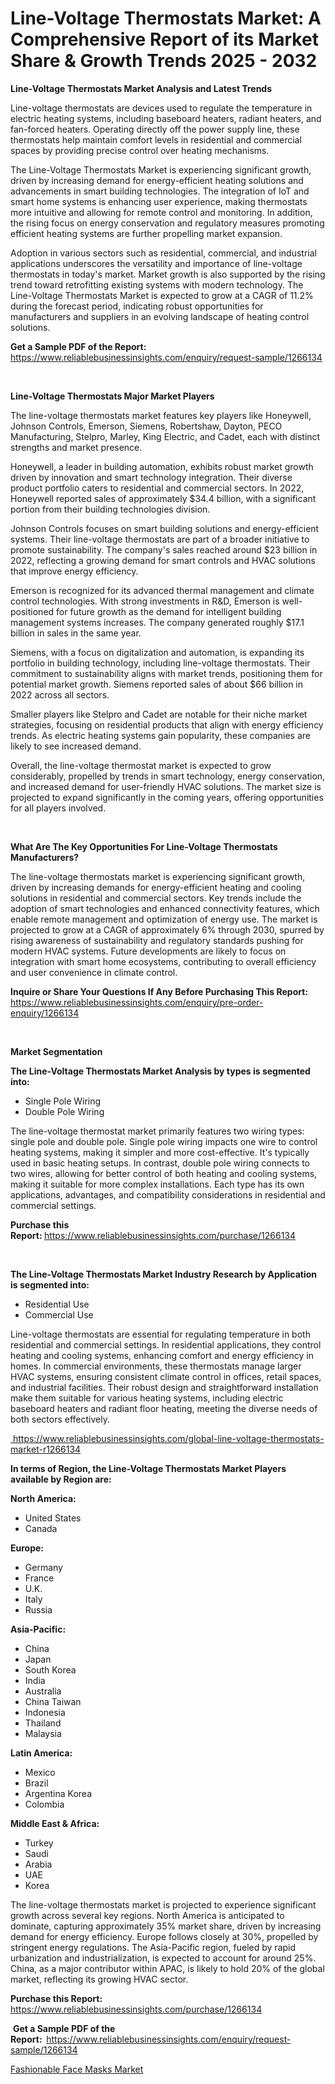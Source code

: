 <p><h1>Line-Voltage Thermostats Market: A Comprehensive Report of its Market Share & Growth Trends 2025 - 2032</h1></p><p><strong>Line-Voltage Thermostats Market Analysis and Latest Trends</strong></p>
<p><p>Line-voltage thermostats are devices used to regulate the temperature in electric heating systems, including baseboard heaters, radiant heaters, and fan-forced heaters. Operating directly off the power supply line, these thermostats help maintain comfort levels in residential and commercial spaces by providing precise control over heating mechanisms.</p><p>The Line-Voltage Thermostats Market is experiencing significant growth, driven by increasing demand for energy-efficient heating solutions and advancements in smart building technologies. The integration of IoT and smart home systems is enhancing user experience, making thermostats more intuitive and allowing for remote control and monitoring. In addition, the rising focus on energy conservation and regulatory measures promoting efficient heating systems are further propelling market expansion.</p><p>Adoption in various sectors such as residential, commercial, and industrial applications underscores the versatility and importance of line-voltage thermostats in today's market. Market growth is also supported by the rising trend toward retrofitting existing systems with modern technology. The Line-Voltage Thermostats Market is expected to grow at a CAGR of 11.2% during the forecast period, indicating robust opportunities for manufacturers and suppliers in an evolving landscape of heating control solutions.</p></p>
<p><strong>Get a Sample PDF of the Report:&nbsp;</strong> <a href="https://www.reliablebusinessinsights.com/enquiry/request-sample/1266134?utm_campaign=3288&utm_medium=2&utm_source=Github&utm_content=ia&utm_term=29032025&utm_id=line-voltage-thermostats">https://www.reliablebusinessinsights.com/enquiry/request-sample/1266134</a></p>
<p>&nbsp;</p>
<p><strong>Line-Voltage Thermostats Major Market Players</strong></p>
<p><p>The line-voltage thermostats market features key players like Honeywell, Johnson Controls, Emerson, Siemens, Robertshaw, Dayton, PECO Manufacturing, Stelpro, Marley, King Electric, and Cadet, each with distinct strengths and market presence.</p><p>Honeywell, a leader in building automation, exhibits robust market growth driven by innovation and smart technology integration. Their diverse product portfolio caters to residential and commercial sectors. In 2022, Honeywell reported sales of approximately $34.4 billion, with a significant portion from their building technologies division.</p><p>Johnson Controls focuses on smart building solutions and energy-efficient systems. Their line-voltage thermostats are part of a broader initiative to promote sustainability. The company's sales reached around $23 billion in 2022, reflecting a growing demand for smart controls and HVAC solutions that improve energy efficiency.</p><p>Emerson is recognized for its advanced thermal management and climate control technologies. With strong investments in R&D, Emerson is well-positioned for future growth as the demand for intelligent building management systems increases. The company generated roughly $17.1 billion in sales in the same year.</p><p>Siemens, with a focus on digitalization and automation, is expanding its portfolio in building technology, including line-voltage thermostats. Their commitment to sustainability aligns with market trends, positioning them for potential market growth. Siemens reported sales of about $66 billion in 2022 across all sectors.</p><p>Smaller players like Stelpro and Cadet are notable for their niche market strategies, focusing on residential products that align with energy efficiency trends. As electric heating systems gain popularity, these companies are likely to see increased demand.</p><p>Overall, the line-voltage thermostat market is expected to grow considerably, propelled by trends in smart technology, energy conservation, and increased demand for user-friendly HVAC solutions. The market size is projected to expand significantly in the coming years, offering opportunities for all players involved.</p></p>
<p>&nbsp;</p>
<p><strong>What Are The Key Opportunities For Line-Voltage Thermostats Manufacturers?</strong></p>
<p><p>The line-voltage thermostats market is experiencing significant growth, driven by increasing demands for energy-efficient heating and cooling solutions in residential and commercial sectors. Key trends include the adoption of smart technologies and enhanced connectivity features, which enable remote management and optimization of energy use. The market is projected to grow at a CAGR of approximately 6% through 2030, spurred by rising awareness of sustainability and regulatory standards pushing for modern HVAC systems. Future developments are likely to focus on integration with smart home ecosystems, contributing to overall efficiency and user convenience in climate control.</p></p>
<p><strong>Inquire or Share Your Questions If Any Before Purchasing This Report:</strong> <a href="https://www.reliablebusinessinsights.com/enquiry/pre-order-enquiry/1266134?utm_campaign=3288&utm_medium=2&utm_source=Github&utm_content=ia&utm_term=29032025&utm_id=line-voltage-thermostats">https://www.reliablebusinessinsights.com/enquiry/pre-order-enquiry/1266134</a></p>
<p>&nbsp;</p>
<p><strong>Market Segmentation</strong></p>
<p><strong>The Line-Voltage Thermostats Market Analysis by types is segmented into:</strong></p>
<p><ul><li>Single Pole Wiring</li><li>Double Pole Wiring</li></ul></p>
<p><p>The line-voltage thermostat market primarily features two wiring types: single pole and double pole. Single pole wiring impacts one wire to control heating systems, making it simpler and more cost-effective. It's typically used in basic heating setups. In contrast, double pole wiring connects to two wires, allowing for better control of both heating and cooling systems, making it suitable for more complex installations. Each type has its own applications, advantages, and compatibility considerations in residential and commercial settings.</p></p>
<p><strong>Purchase this Report:&nbsp;</strong><a href="https://www.reliablebusinessinsights.com/purchase/1266134?utm_campaign=3288&utm_medium=2&utm_source=Github&utm_content=ia&utm_term=29032025&utm_id=line-voltage-thermostats">https://www.reliablebusinessinsights.com/purchase/1266134</a></p>
<p>&nbsp;</p>
<p><strong>The Line-Voltage Thermostats Market Industry Research by Application is segmented into:</strong></p>
<p><ul><li>Residential Use</li><li>Commercial Use</li></ul></p>
<p><p>Line-voltage thermostats are essential for regulating temperature in both residential and commercial settings. In residential applications, they control heating and cooling systems, enhancing comfort and energy efficiency in homes. In commercial environments, these thermostats manage larger HVAC systems, ensuring consistent climate control in offices, retail spaces, and industrial facilities. Their robust design and straightforward installation make them suitable for various heating systems, including electric baseboard heaters and radiant floor heating, meeting the diverse needs of both sectors effectively.</p></p>
<p><a href="https://www.reliablebusinessinsights.com/global-line-voltage-thermostats-market-r1266134?utm_campaign=3288&utm_medium=2&utm_source=Github&utm_content=ia&utm_term=29032025&utm_id=line-voltage-thermostats">&nbsp;https://www.reliablebusinessinsights.com/global-line-voltage-thermostats-market-r1266134</a></p>
<p><strong>In terms of Region, the Line-Voltage Thermostats Market Players available by Region are:</strong></p>
<p>
    <p> <strong> North America: </strong>
        <ul>
            <li>United States</li>
            <li>Canada</li>
        </ul>
        </p> 
    <p> <strong> Europe: </strong>
        <ul>
            <li>Germany</li>
            <li>France</li>
            <li>U.K.</li>
            <li>Italy</li>
            <li>Russia</li>
        </ul>
        </p> 
    <p> <strong> Asia-Pacific: </strong>
        <ul>
            <li>China</li>
            <li>Japan</li>
            <li>South Korea</li>
            <li>India</li>
            <li>Australia</li>
            <li>China Taiwan</li>
            <li>Indonesia</li>
            <li>Thailand</li>
            <li>Malaysia</li>
        </ul>
        </p> 
    <p> <strong> Latin America: </strong>
        <ul>
            <li>Mexico</li>
            <li>Brazil</li>
            <li>Argentina Korea</li>
            <li>Colombia</li>
        </ul>
        </p> 
    <p> <strong> Middle East & Africa: </strong>
        <ul>
            <li>Turkey</li>
            <li>Saudi</li>
            <li>Arabia</li>
            <li>UAE</li>
            <li>Korea</li>
        </ul>
    </p>
    </p>
<p><p>The line-voltage thermostats market is projected to experience significant growth across several key regions. North America is anticipated to dominate, capturing approximately 35% market share, driven by increasing demand for energy efficiency. Europe follows closely at 30%, propelled by stringent energy regulations. The Asia-Pacific region, fueled by rapid urbanization and industrialization, is expected to account for around 25%. China, as a major contributor within APAC, is likely to hold 20% of the global market, reflecting its growing HVAC sector.</p></p>
<p><strong>Purchase this Report: </strong><a href="https://www.reliablebusinessinsights.com/purchase/1266134?utm_campaign=3288&utm_medium=2&utm_source=Github&utm_content=ia&utm_term=29032025&utm_id=line-voltage-thermostats">https://www.reliablebusinessinsights.com/purchase/1266134</a></p>
<p>&nbsp;<strong>Get a Sample PDF of the Report:&nbsp;&nbsp;</strong><a href="https://www.reliablebusinessinsights.com/enquiry/request-sample/1266134?utm_campaign=3288&utm_medium=2&utm_source=Github&utm_content=ia&utm_term=29032025&utm_id=line-voltage-thermostats">https://www.reliablebusinessinsights.com/enquiry/request-sample/1266134</a></p>
<p><strong></strong></p>
<p><p><a href="https://github.com/bulkagumanvv/Market-Research-Report-List-1/blob/main/fashionable-face-masks-market.md?utm_campaign=3288&utm_medium=2&utm_source=Github&utm_content=ia&utm_term=29032025&utm_id=line-voltage-thermostats">Fashionable Face Masks Market</a></p></p>